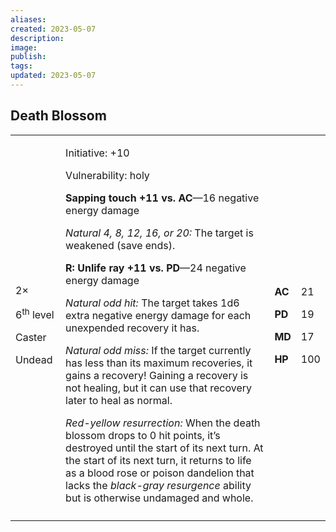 ```yaml
---
aliases: 
created: 2023-05-07
description: 
image: 
publish: 
tags: 
updated: 2023-05-07
---
```


## Death Blossom

<table>
<colgroup>
<col style="width: 16%" />
<col style="width: 71%" />
<col style="width: 5%" />
<col style="width: 6%" />
</colgroup>
<tbody>
<tr class="odd">
<td><p>2×</p>
<p>6<sup>th</sup> level</p>
<p>Caster</p>
<p>Undead</p></td>
<td><p>Initiative: +10</p>
<p>Vulnerability: holy</p>
<p><strong>Sapping touch +11 vs. AC</strong>—16 negative energy
damage</p>
<p><em>Natural 4, 8, 12, 16, or 20:</em> The target is weakened (save
ends).</p>
<p><strong>R: Unlife ray +11 vs. PD</strong>—24 negative energy
damage</p>
<p><em>Natural odd hit:</em> The target takes 1d6 extra negative energy
damage for each unexpended recovery it has.</p>
<p><em>Natural odd miss:</em> If the target currently has less than its
maximum recoveries, it gains a recovery! Gaining a recovery is not
healing, but it can use that recovery later to heal as normal.</p>
<p><em>Red-yellow resurrection:</em> When the death blossom drops to 0
hit points, it’s destroyed until the start of its next turn. At the
start of its next turn, it returns to life as a blood rose or poison
dandelion that lacks the <em>black-gray resurgence</em> ability but is
otherwise undamaged and whole.</p></td>
<td><p><strong>AC</strong></p>
<p><strong>PD</strong></p>
<p><strong>MD</strong></p>
<p><strong>HP</strong></p></td>
<td><p>21</p>
<p>19</p>
<p>17</p>
<p>100</p></td>
</tr>
<tr class="even">
<td></td>
<td></td>
<td></td>
<td></td>
</tr>
</tbody>
</table>


